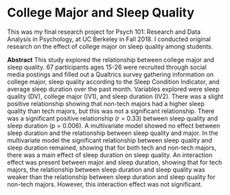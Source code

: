 # College Major and Sleep Quality
This was my final research project for Psych 101: Research and Data Analysis in Psychology, at UC Berkeley in Fall 2018. I conducted original research on the effect of college major on sleep quality among students. 

**Abstract**
This study explored the relationship between college major and sleep quality. 67 participants ages 15-26 were recruited through social media postings and filled out a Qualtrics survey gathering information on college major, sleep quality according to the Sleep Condition Indicator, and average sleep duration over the past month. Variables explored were sleep quality (DV), college major (IV1), and sleep duration (IV2). There was a slight positive relationship showing that non-tech majors had a higher sleep quality than tech majors, but this was not a significant relationship. There was a significant positive relationship (r = 0.33) between sleep quality and sleep duration (p = 0.006). A multivariate model showed no effect between sleep duration and the relationship between sleep quality and major. In the multivariate model the significant relationship between sleep quality and sleep duration remained, showing that for both tech and non-tech majors, there was a main effect of sleep duration on sleep quality. An interaction effect was present between major and sleep duration, showing that for tech majors, the relationship between sleep duration and sleep quality was weaker than the relationship between sleep duration and sleep quality for non-tech majors. However, this interaction effect was not significant.
